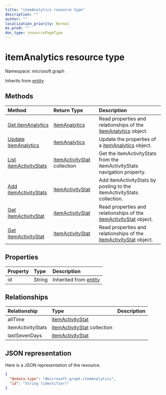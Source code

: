 ```yaml
---
title: "itemAnalytics resource type"
description: ""
author: ""
localization_priority: Normal
ms.prod: ""
doc_type: resourcePageType
---
```


# itemAnalytics resource type


Namespace: microsoft.graph




Inherits from [entity](../resources/entity.md)

## Methods
|Method|Return Type|Description|
|:---|:---|:---|
|[Get itemAnalytics](../api/itemanalytics-get.md)|[itemAnalytics](../resources/itemanalytics.md)|Read properties and relationships of the [itemAnalytics](../resources/itemanalytics.md) object.|
|[Update itemAnalytics](../api/itemanalytics-update.md)|[itemAnalytics](../resources/itemanalytics.md)|Update the properties of a [itemAnalytics](../resources/itemanalytics.md) object.|
|[List itemActivityStats](../api/itemanalytics-list-itemactivitystats.md)|[itemActivityStat](../resources/itemactivitystat.md) collection|Get the itemActivityStats from the itemActivityStats navigation property.|
|[Add itemActivityStats](../api/itemanalytics-post-itemactivitystats.md)|[itemActivityStat](../resources/itemactivitystat.md)|Add itemActivityStats by posting to the itemActivityStats collection.|
|[Get itemActivityStat](../api/itemactivitystat-get.md)|[itemActivityStat](../resources/itemactivitystat.md)|Read properties and relationships of the [itemActivityStat](../resources/itemactivitystat.md) object.|
|[Get itemActivityStat](../api/itemactivitystat-get.md)|[itemActivityStat](../resources/itemactivitystat.md)|Read properties and relationships of the [itemActivityStat](../resources/itemactivitystat.md) object.|

## Properties
|Property|Type|Description|
|:---|:---|:---|
|id|String| Inherited from [entity](../resources/entity.md)|

## Relationships
|Relationship|Type|Description|
|:---|:---|:---|
|allTime|[itemActivityStat](../resources/itemactivitystat.md)||
|itemActivityStats|[itemActivityStat](../resources/itemactivitystat.md) collection||
|lastSevenDays|[itemActivityStat](../resources/itemactivitystat.md)||

## JSON representation
Here is a JSON representation of the resource.
<!-- {
  "blockType": "resource",
  "keyProperty": "id",
  "@odata.type": "microsoft.graph.itemAnalytics",
  "baseType": "microsoft.graph.entity",
  "openType": true
}
-->
``` json
{
  "@odata.type": "#microsoft.graph.itemAnalytics",
  "id": "String (identifier)"
}
```

